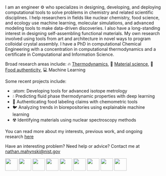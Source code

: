 
<!-- I'm a chemical engineer at :briefcase: NIST working on developing computational tools including molecular simulation, machine learning, and reproducible workflows to facilitate research in the chemical sciences and related disciplines.  You can find more information [here](https://nathan-mahynski.github.io/) and [here](https://www.nist.gov/people/nathan-mahynski). -->

I am an engineer :gear: who specializes in designing, developing, and deploying computational tools to solve problems in chemistry and related scientific disciplines. I help researchers in fields like nuclear chemistry, food science, and ecology use machine learning, molecular simulations, and advanced modeling tools to make data-driven discoveries. I also have a long-standing interest in designing self-assembling functional materials. My own research involved using tools from art and architecture in novel ways to program colloidal crystal assembly. I have a PhD in computational Chemical Engineering with a concentration in computational thermodynamics and a certificate in Computational and Information Science. 

Broad research areas include: 
:fire: [Thermodynamics](https://nathan-mahynski.github.io/research/using_thermodynamic_extrapolation_to_predict_fluid_properties/), :diamond_shape_with_a_dot_inside: [Material science](https://nathan-mahynski.github.io/research/counting_crystals_in_two_dimensions/), :sushi: [Food authenticity](https://nathan-mahynski.github.io/research/developing_chemometric_fingerprints_for_ecological_systems/), :computer: Machine Learning

Some recent projects include:
* :atom: Developing tools for advanced isotope metrology
* :droplet: Predicting fluid phase thermodynamic properties with deep learning
* :strawberry: Authenticating food labeling claims with chemometric tools 
* :bird: Analyzing trends in biorepositories using explainable machine learning
* :radioactive: Identifying materials using nuclear spectroscopy methods

You can read more about my interests, previous work, and ongoing research [here](https://nathan-mahynski.github.io)

Have an interesting problem? Need help or advice? Contact me at nathan.mahynski@nist.gov

<!--
[![mahynski's github stats](https://github-readme-stats.vercel.app/api?username=mahynski&show_icons=true&theme=tokyonight&hide_border=true)](https://github.com/mahynski)
-->

<img src="https://upload.wikimedia.org/wikipedia/commons/thumb/c/c3/Python-logo-notext.svg/1869px-Python-logo-notext.svg.png" height=40 /> <img src="https://upload.wikimedia.org/wikipedia/commons/thumb/3/38/Jupyter_logo.svg/1200px-Jupyter_logo.svg.png" height=40 />  <img src="http://static.bokeh.org/og/logotype-on-hex.png" height=40 /> <img src="https://upload.wikimedia.org/wikipedia/commons/thumb/0/05/Scikit_learn_logo_small.svg/1200px-Scikit_learn_logo_small.svg.png" height=40 /> <img src="https://upload.wikimedia.org/wikipedia/commons/thumb/a/ae/Keras_logo.svg/1200px-Keras_logo.svg.png" height=40 />  <img src="https://upload.wikimedia.org/wikipedia/commons/thumb/a/ab/TensorFlow_logo.svg/1200px-TensorFlow_logo.svg.png" height=40 /> <img src="https://upload.wikimedia.org/wikipedia/commons/thumb/1/18/ISO_C%2B%2B_Logo.svg/306px-ISO_C%2B%2B_Logo.svg.png" height=40 /> <img src="https://upload.wikimedia.org/wikipedia/commons/thumb/8/82/Gnu-bash-logo.svg/216px-Gnu-bash-logo.svg.png" height=40 /> <img src="https://www.lammps.org/movies/logo.gif" height=40 />  
